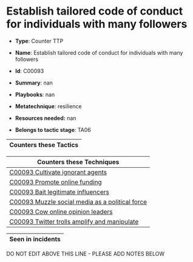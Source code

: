 # Establish tailored code of conduct for individuals with many followers

* **Type**: Counter TTP

* **Name**: Establish tailored code of conduct for individuals with many followers

* **Id**: C00093

* **Summary**: nan

* **Playbooks**: nan

* **Metatechnique**: resilience

* **Resources needed:** nan

* **Belongs to tactic stage**: TA06


| Counters these Tactics |
| ---------------------- |



| Counters these Techniques |
| ------------------------- |
| [C00093 Cultivate ignorant agents](../techniques/C00093.md) |
| [C00093 Promote online funding](../techniques/C00093.md) |
| [C00093 Bait legitimate influencers](../techniques/C00093.md) |
| [C00093 Muzzle social media as a political force](../techniques/C00093.md) |
| [C00093 Cow online opinion leaders](../techniques/C00093.md) |
| [C00093 Twitter trolls amplify and manipulate](../techniques/C00093.md) |



| Seen in incidents |
| ----------------- |


DO NOT EDIT ABOVE THIS LINE - PLEASE ADD NOTES BELOW